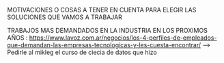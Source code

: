 MOTIVACIONES O COSAS A TENER EN CUENTA PARA ELEGIR LAS SOLUCIONES QUE VAMOS A TRABAJAR

TRABAJOS MAS DEMANDADOS EN LA INDUSTRIA EN LOS PROXIMOS AÑOS : 
https://www.lavoz.com.ar/negocios/los-4-perfiles-de-empleados-que-demandan-las-empresas-tecnologicas-y-les-cuesta-encontrar/
--> Pedirle al mikleg el curso de ciecia de datos que hizo 
